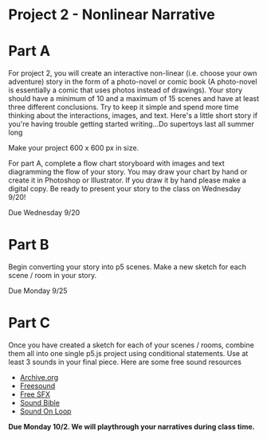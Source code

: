 # Project 2 - Nonlinear Narrative

# Part A

For project 2, you will create an interactive non-linear (i.e. choose your own adventure) story in the form of a photo-novel or comic book (A photo-novel is essentially a comic that uses photos instead of drawings). Your story should have a minimum of 10 and a maximum of 15 scenes and have at least three different conclusions. Try to keep it simple and spend more time thinking about the interactions, images, and text. Here's a little short story if you're having trouble getting started writing...Do supertoys last all summer long

Make your project 600 x 600 px in size.

For part A, complete a flow chart storyboard with images and text diagramming the flow of your story. You may draw your chart by hand or create it in Photoshop or Illustrator. If you draw it by hand please make a digital copy. Be ready to present your story to the class on Wednesday 9/20!

Due Wednesday 9/20

# Part B

Begin converting your story into p5 scenes. Make a new sketch for each scene / room in your story.

Due Monday 9/25

# Part C
Once you have created a sketch for each of your scenes / rooms, combine them all into one single p5.js project using conditional statements. Use at least 3 sounds in your final piece. Here are some free sound resources

* [Archive.org](https://www.archive.org/)
* [Freesound](https://freesound.org/)
* [Free SFX](http://www.freesfx.co.uk/)
* [Sound Bible](http://soundbible.com/)
* [Sound On Loop](https://www.playonloop.com/)

**Due Monday 10/2. We will playthrough your narratives during class time.**
